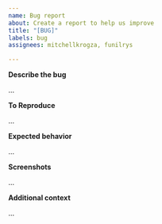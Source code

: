 ```yaml
---
name: Bug report
about: Create a report to help us improve
title: "[BUG]"
labels: bug
assignees: mitchellkrogza, funilrys

---
```


**Describe the bug**
<!-- A clear and concise description of what the bug is. -->

...

**To Reproduce**
<!-- Steps to reproduce the behavior (if applicable): -->

...

**Expected behavior**
<!-- A clear and concise description of what you expected to happen. -->

...

**Screenshots**
<!-- If applicable, add screenshots to help explain your problem. -->

...

**Additional context**
<!-- Add any other context about the problem here. -->

...
